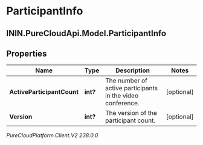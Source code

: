 # ParticipantInfo

## ININ.PureCloudApi.Model.ParticipantInfo

## Properties

|Name | Type | Description | Notes|
|------------ | ------------- | ------------- | -------------|
| **ActiveParticipantCount** | **int?** | The number of active participants in the video conference. | [optional] |
| **Version** | **int?** | The version of the participant count. | [optional] |



_PureCloudPlatform.Client.V2 238.0.0_

